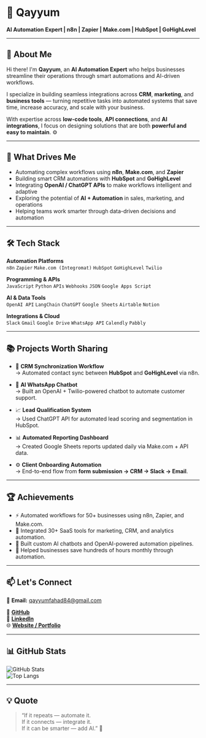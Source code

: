 # 🤖 Qayyum  
**AI Automation Expert | n8n | Zapier | Make.com | HubSpot | GoHighLevel**

---

## 👋 About Me

Hi there! I'm **Qayyum**, an **AI Automation Expert** who helps businesses streamline their operations through smart automations and AI-driven workflows.  

I specialize in building seamless integrations across **CRM**, **marketing**, and **business tools** — turning repetitive tasks into automated systems that save time, increase accuracy, and scale with your business.  

With expertise across **low-code tools**, **API connections**, and **AI integrations**, I focus on designing solutions that are both **powerful and easy to maintain**. ⚙️

---

## 🧠 What Drives Me

- Automating complex workflows using **n8n**, **Make.com**, and **Zapier**  
- Building smart CRM automations with **HubSpot** and **GoHighLevel**  
- Integrating **OpenAI / ChatGPT APIs** to make workflows intelligent and adaptive  
- Exploring the potential of **AI + Automation** in sales, marketing, and operations  
- Helping teams work smarter through data-driven decisions and automation  

---

## 🛠️ Tech Stack

**Automation Platforms**  
`n8n` `Zapier` `Make.com (Integromat)` `HubSpot` `GoHighLevel` `Twilio`  

**Programming & APIs**  
`JavaScript` `Python` `APIs` `Webhooks` `JSON` `Google Apps Script`  

**AI & Data Tools**  
`OpenAI API` `LangChain` `ChatGPT` `Google Sheets` `Airtable` `Notion`  

**Integrations & Cloud**  
`Slack` `Gmail` `Google Drive` `WhatsApp API` `Calendly` `Pabbly`  

---

## 📚 Projects Worth Sharing

- 🔄 **CRM Synchronization Workflow**  
  → Automated contact sync between **HubSpot** and **GoHighLevel** via n8n.  

- 💬 **AI WhatsApp Chatbot**  
  → Built an OpenAI + Twilio-powered chatbot to automate customer support.  

- 📈 **Lead Qualification System**  
  → Used ChatGPT API for automated lead scoring and segmentation in HubSpot.  

- 📊 **Automated Reporting Dashboard**  
  → Created Google Sheets reports updated daily via Make.com + API data.  

- ⚙️ **Client Onboarding Automation**  
  → End-to-end flow from **form submission → CRM → Slack → Email**.  

---

## 🏆 Achievements

- ⚡ Automated workflows for 50+ businesses using n8n, Zapier, and Make.com.  
- 💼 Integrated 30+ SaaS tools for marketing, CRM, and analytics automation.  
- 🤖 Built custom AI chatbots and OpenAI-powered automation pipelines.  
- 🧩 Helped businesses save hundreds of hours monthly through automation.  

---

## 📫 Let's Connect

📧 **Email:** qayyumfahad84@gmail.com 

🔗 [**GitHub**](https://github.com/YOUR-GITHUB-USERNAME)  
🔗 [**LinkedIn**](https://www.linkedin.com/in/YOUR-LINKEDIN-USERNAME/)  
🌐 [**Website / Portfolio**](https://YOUR-PORTFOLIO-LINK.com)

---

## 📊 GitHub Stats

![GitHub Stats](https://github-readme-stats.vercel.app/api?username=YOUR-GITHUB-USERNAME&show_icons=true&theme=radical)  
![Top Langs](https://github-readme-stats.vercel.app/api/top-langs/?username=YOUR-GITHUB-USERNAME&layout=compact&theme=radical)

---

## 💡 Quote

> “If it repeats — automate it.  
> If it connects — integrate it.  
> If it can be smarter — add AI.” 🚀

